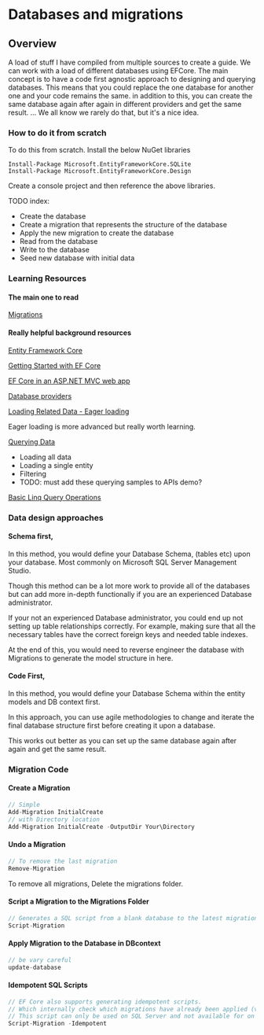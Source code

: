 ﻿# Databases and migrations 

## Overview 

A load of stuff I have compiled from multiple sources to create a guide.
We can work with a load of different databases using EFCore.
The main concept is to have a code first agnostic approach to designing and querying databases.
This means that you could replace the one database for another one and your code remains the same. in addition to this, you can create the same database again after again in different providers and get the same result.
... We all know we rarely do that, but it's a nice idea.



### How to do it from scratch

To do this from scratch. Install the below NuGet libraries

```
Install-Package Microsoft.EntityFrameworkCore.SQLite 
Install-Package Microsoft.EntityFrameworkCore.Design
```

Create a console project and then reference the above libraries.


TODO index: 
* Create the database 
* Create a migration that represents the structure of the database 
* Apply the new migration to create the database 
* Read from the database 
* Write to the database 
* Seed new database with initial data



### Learning Resources 

#### The main one to read

[Migrations](https://docs.microsoft.com/en-us/ef/core/managing-schemas/migrations/?tabs=dotnet-core-cli)

#### Really helpful background resources


[Entity Framework Core](https://docs.microsoft.com/en-us/ef/core/?wt.mc_id=personal-blog-chnoring)

[Getting Started with EF Core](https://docs.microsoft.com/en-us/ef/core/get-started/overview/first-app?wt.mc_id=personal-blog-chnoring&tabs=netcore-cli)

[EF Core in an ASP.NET MVC web app](https://docs.microsoft.com/en-us/aspnet/core/data/ef-mvc/intro?view=aspnetcore-2.2&wt.mc_id=personal-blog-chnoring)

[Database providers](https://docs.microsoft.com/en-us/ef/core/providers/?wt.mc_id=personal-blog-chnoring&tabs=dotnet-core-cli) 

[Loading Related Data - Eager loading](https://docs.microsoft.com/en-us/ef/core/querying/related-data/?wt.mc_id=personal-blog-chnoring)

Eager loading is more advanced but really worth learning. 

[Querying Data](https://docs.microsoft.com/en-us/ef/core/querying/?wt.mc_id=personal-blog-chnoring)

* Loading all data
* Loading a single entity
* Filtering
* TODO: must add these querying samples to APIs demo? 

[Basic Linq Query Operations](https://docs.microsoft.com/en-us/dotnet/csharp/programming-guide/concepts/linq/basic-linq-query-operations)


### Data design approaches 

#### Schema first, 
In this method, you would define your Database Schema, (tables etc) upon your database. Most commonly on Microsoft SQL Server Management Studio. 

Though this method can be a lot more work to provide all of the databases but can add more in-depth functionally if you are an experienced Database administrator.

If your not an experienced Database administrator, you could end up not setting up table relationships correctly. For example, making sure that all the necessary tables have the correct foreign keys and needed table indexes.

At the end of this, you would need to reverse engineer the database with Migrations to generate the model structure in here.

#### Code First, 
In this method, you would define your Database Schema within the entity models and DB context first. 

In this approach, you can use agile methodologies to change and iterate the final database structure first before creating it upon a database. 

This works out better as you can set up the same database again after again and get the same result.

### Migration Code 

#### Create a Migration

```c#
// Simple 
Add-Migration InitialCreate
// with Directory location
Add-Migration InitialCreate -OutputDir Your\Directory
```

#### Undo a Migration

```c#
// To remove the last migration
Remove-Migration
```
To remove all migrations, Delete the migrations folder. 


#### Script a Migration to the Migrations Folder 

```c#
// Generates a SQL script from a blank database to the latest migration
Script-Migration
```

#### Apply Migration to the Database in DBcontext 

```c#
// be vary careful 
update-database
```

#### Idempotent SQL Scripts

```c#
// EF Core also supports generating idempotent scripts. 
// Which internally check which migrations have already been applied (via the migrations history table)
// This script can only be used on SQL Server and not available for on SQLite.
Script-Migration -Idempotent
```



